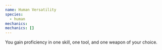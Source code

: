 ```yaml
---
name: Human Versatility
species:
  - human
mechanics:
mechanics: []
---
```

You gain proficiency in one skill, one tool, and one weapon of your choice.
